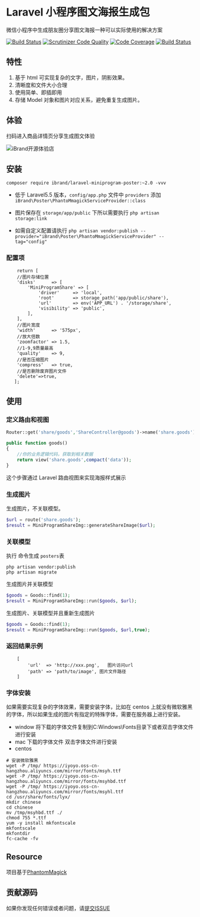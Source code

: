 # Laravel 小程序图文海报生成包

微信小程序中生成朋友圈分享图文海报一种可以实际使用的解决方案

[![Build Status](https://travis-ci.org/ibrandcc/laravel-miniprogram-poster.svg?branch=master)](https://travis-ci.org/ibrandcc/laravel-miniprogram-poster)
[![Scrutinizer Code Quality](https://scrutinizer-ci.com/g/ibrandcc/laravel-miniprogram-poster/badges/quality-score.png?b=master)](https://scrutinizer-ci.com/g/ibrandcc/laravel-miniprogram-poster/?branch=master)
[![Code Coverage](https://scrutinizer-ci.com/g/ibrandcc/laravel-miniprogram-poster/badges/coverage.png?b=master)](https://scrutinizer-ci.com/g/ibrandcc/laravel-miniprogram-poster/?branch=master)
[![Build Status](https://scrutinizer-ci.com/g/ibrandcc/laravel-miniprogram-poster/badges/build.png?b=master)](https://scrutinizer-ci.com/g/ibrandcc/laravel-miniprogram-poster/build-status/master)

## 特性

1. 基于 html 可实现复杂的文字，图片，阴影效果。 
2. 清晰度和文件大小合理
3. 使用简单、即插即用
4. 存储 Model 对象和图片对应关系，避免重复生成图片。

## 体验

扫码进入商品详情页分享生成图文体验

![iBrand开源体验店](https://iyoyo.oss-cn-hangzhou.aliyuncs.com/post/miniprogramcode/1.jpg)

## 安装
```
composer require ibrand/laravel-miniprogram-poster:~2.0 -vvv
```
- 低于 Laravel5.5 版本，`config/app.php` 文件中 `providers` 添加`iBrand\Poster\PhantoMmagickServiceProvider::class`

- 图片保存在  `storage/app/public` 下所以需要执行  `php artisan storage:link`

- 如需自定义配置请执行 `php artisan vendor:publish --provider="iBrand\Poster\PhantoMmagickServiceProvider" --tag="config"`

### 配置项

``` 
    return [
    //图片存储位置
    'disks'      => [
        'MiniProgramShare' => [
            'driver'     => 'local',
            'root'       => storage_path('app/public/share'),
            'url'        => env('APP_URL') . '/storage/share',
            'visibility' => 'public',
        ],
    ],
    //图片宽度
    'width'      => '575px',
    //放大倍数
    'zoomfactor' => 1.5,
    //1-9,9质量最高
    'quality'    => 9,
    //是否压缩图片
    'compress'   => true,
    //是否删除废弃图片文件
    'delete'=>true,
   ];
```

## 使用

### 定义路由和视图

```php
Router::get('share/goods','ShareController@goods')->name('share.goods');

public function goods()
{
	//你的业务逻辑代码，获取到相关数据
    return view('share.goods',compact('data'));
}
```

这个步骤通过 Laravel 路由视图来实现海报样式展示

###  生成图片

生成图片，不关联模型。

```php
$url = route('share.goods');
$result = MiniProgramShareImg::generateShareImage($url);
```

### 关联模型

执行 命令生成 `posters`表
```
php artisan vendor:publish
php artisan migrate
```

生成图片并关联模型
```php
$goods = Goods::find(1);
$result = MiniProgramShareImg::run($goods, $url);
```
生成图片、关联模型并且重新生成图片
```php
$goods = Goods::find(1);
$result = MiniProgramShareImg::run($goods, $url,true);
```


### 返回结果示例
```
    [
        'url'  => 'http://xxx.png',   图片访问url
        'path' => 'path/to/image', 图片文件路径
    ]
```


### 字体安装

如果需要实现复杂的字体效果，需要安装字体，比如在 centos 上就没有微软雅黑的字体，所以如果生成的图片有指定的特殊字体，需要在服务器上进行安装。

* window 将下载的字体文件复制到C:Windows\Fonts目录下或者双击字体文件进行安装
* mac 下载的字体文件 双击字体文件进行安装
* centos
```
# 安装微软雅黑
wget -P /tmp/ https://iyoyo.oss-cn-hangzhou.aliyuncs.com/mirror/fonts/msyh.ttf
wget -P /tmp/ https://iyoyo.oss-cn-hangzhou.aliyuncs.com/mirror/fonts/msyhbd.ttf
wget -P /tmp/ https://iyoyo.oss-cn-hangzhou.aliyuncs.com/mirror/fonts/msyhl.ttf
cd /usr/share/fonts/lyx/
mkdir chinese
cd chinese
mv /tmp/msyhbd.ttf ./
chmod 755 *.ttf
yum -y install mkfontscale
mkfontscale
mkfontdir
fc-cache -fv
```

## Resource

项目基于[PhantomMagick](https://github.com/anam-hossain/phantommagick)

## 贡献源码

如果你发现任何错误或者问题，请[提交ISSUE](https://github.com/ibrandcc/laravel-miniprogram-poster/issues)
